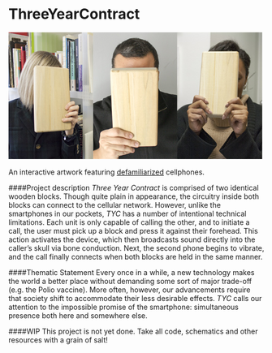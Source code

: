 # ThreeYearContract

![](https://github.com/TaylorHokanson/ThreeYearContract/blob/master/images/three.jpg "")

An interactive artwork featuring [defamiliarized](http://www.blackwellreference.com/public/tocnode?id=g9781405183123_chunk_g97814051831236_ss1-1) cellphones.

####Project description
_Three Year Contract_ is comprised of two identical wooden blocks. Though quite plain in appearance, the circuitry inside both blocks can connect to the cellular network. However, unlike the smartphones in our pockets, _TYC_ has a number of intentional technical limitations. Each unit is only capable of calling the other, and to initiate a call, the user must pick up a block and press it against their forehead. This action activates the device, which then broadcasts sound directly into the caller’s skull via bone conduction. Next, the second phone begins to vibrate, and the call finally connects when both blocks are held in the same manner.

####Thematic Statement
Every once in a while, a new technology makes the world a better place without demanding some sort of major trade-off (e.g. the Polio vaccine). More often, however, our advancements require that society shift to accommodate their less desirable effects. _TYC_ calls our attention to the impossible promise of the smartphone: simultaneous presence both here and somewhere else.

####WIP
This project is not yet done. Take all code, schematics and other resources with a grain of salt!

